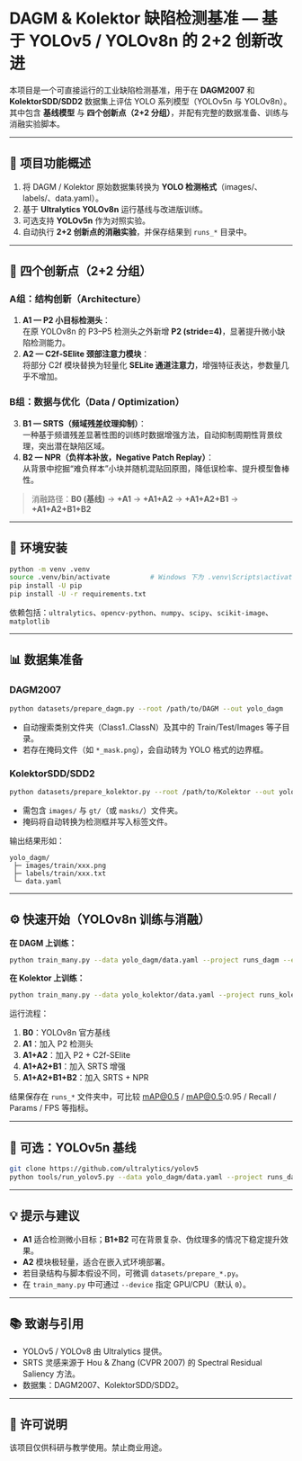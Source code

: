 # DAGM & Kolektor 缺陷检测基准 — 基于 YOLOv5 / YOLOv8n 的 2+2 创新改进

本项目是一个可直接运行的工业缺陷检测基准，用于在 **DAGM2007** 和 **KolektorSDD/SDD2** 数据集上评估 YOLO 系列模型（YOLOv5n 与 YOLOv8n）。  
其中包含 **基线模型** 与 **四个创新点（2+2 分组）**，并配有完整的数据准备、训练与消融实验脚本。

---

## 🧩 项目功能概述

1. 将 DAGM / Kolektor 原始数据集转换为 **YOLO 检测格式**（images/、labels/、data.yaml）。  
2. 基于 **Ultralytics YOLOv8n** 运行基线与改进版训练。  
3. 可选支持 **YOLOv5n** 作为对照实验。  
4. 自动执行 **2+2 创新点的消融实验**，并保存结果到 `runs_*` 目录中。

---

## 🚀 四个创新点（2+2 分组）

### **A组：结构创新（Architecture）**
1. **A1 — P2 小目标检测头**：  
   在原 YOLOv8n 的 P3–P5 检测头之外新增 **P2 (stride=4)**，显著提升微小缺陷检测能力。  
2. **A2 — C2f‑SElite 颈部注意力模块**：  
   将部分 C2f 模块替换为轻量化 **SELite 通道注意力**，增强特征表达，参数量几乎不增加。  

### **B组：数据与优化（Data / Optimization）**
3. **B1 — SRTS（频域残差纹理抑制）**：  
   一种基于频谱残差显著性图的训练时数据增强方法，自动抑制周期性背景纹理，突出潜在缺陷区域。  
4. **B2 — NPR（负样本补放，Negative Patch Replay）**：  
   从背景中挖掘“难负样本”小块并随机混贴回原图，降低误检率、提升模型鲁棒性。  

> 消融路径：**B0 (基线)** → **+A1** → **+A1+A2** → **+A1+A2+B1** → **+A1+A2+B1+B2**

---

## 🧠 环境安装

```bash
python -m venv .venv
source .venv/bin/activate          # Windows 下为 .venv\Scripts\activate
pip install -U pip
pip install -U -r requirements.txt
```

依赖包括：`ultralytics`、`opencv-python`、`numpy`、`scipy`、`scikit-image`、`matplotlib`

---

## 📊 数据集准备

### DAGM2007
```bash
python datasets/prepare_dagm.py --root /path/to/DAGM --out yolo_dagm
```
- 自动搜索类别文件夹（Class1..ClassN）及其中的 Train/Test/Images 等子目录。  
- 若存在掩码文件（如 `*_mask.png`），会自动转为 YOLO 格式的边界框。  

### KolektorSDD/SDD2
```bash
python datasets/prepare_kolektor.py --root /path/to/Kolektor --out yolo_kolektor
```
- 需包含 `images/` 与 `gt/`（或 `masks/`）文件夹。  
- 掩码将自动转换为检测框并写入标签文件。  

输出结果形如：
```
yolo_dagm/
 ├─ images/train/xxx.png
 ├─ labels/train/xxx.txt
 └─ data.yaml
```

---

## ⚙️ 快速开始（YOLOv8n 训练与消融）

**在 DAGM 上训练：**
```bash
python train_many.py --data yolo_dagm/data.yaml --project runs_dagm --epochs 150 --imgsz 640
```

**在 Kolektor 上训练：**
```bash
python train_many.py --data yolo_kolektor/data.yaml --project runs_kolektor --epochs 150 --imgsz 640
```

运行流程：
1. **B0**：YOLOv8n 官方基线  
2. **A1**：加入 P2 检测头  
3. **A1+A2**：加入 P2 + C2f-SElite  
4. **A1+A2+B1**：加入 SRTS 增强  
5. **A1+A2+B1+B2**：加入 SRTS + NPR  

结果保存在 `runs_*` 文件夹中，可比较 mAP@0.5 / mAP@0.5:0.95 / Recall / Params / FPS 等指标。

---

## 🧩 可选：YOLOv5n 基线

```bash
git clone https://github.com/ultralytics/yolov5
python tools/run_yolov5.py --data yolo_dagm/data.yaml --project runs_dagm
```

---

## 💡 提示与建议

- **A1** 适合检测微小目标；**B1+B2** 可在背景复杂、伪纹理多的情况下稳定提升效果。  
- **A2** 模块极轻量，适合在嵌入式环境部署。  
- 若目录结构与脚本假设不同，可微调 `datasets/prepare_*.py`。  
- 在 `train_many.py` 中可通过 `--device` 指定 GPU/CPU（默认 `0`）。  

---

## 📚 致谢与引用

- YOLOv5 / YOLOv8 由 Ultralytics 提供。  
- SRTS 灵感来源于 Hou & Zhang (CVPR 2007) 的 Spectral Residual Saliency 方法。  
- 数据集：DAGM2007、KolektorSDD/SDD2。  

---

## 📄 许可说明

该项目仅供科研与教学使用。禁止商业用途。
